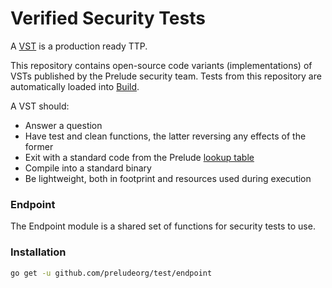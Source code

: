 # Verified Security Tests

A [VST](https://docs.prelude.org/docs/tests) is a production ready TTP. 

This repository contains open-source code variants (implementations) of VSTs published by the Prelude security team. Tests from this repository are automatically loaded into [Build](https://build.preludesecurity.com).

A VST should:
- Answer a question
- Have test and clean functions, the latter reversing any effects of the former
- Exit with a standard code from the Prelude [lookup table](https://docs.prelude.org/docs/tests#results)
- Compile into a standard binary
- Be lightweight, both in footprint and resources used during execution 

### Endpoint

The Endpoint module is a shared set of functions for security tests to use. 

### Installation

```bash
go get -u github.com/preludeorg/test/endpoint
```
